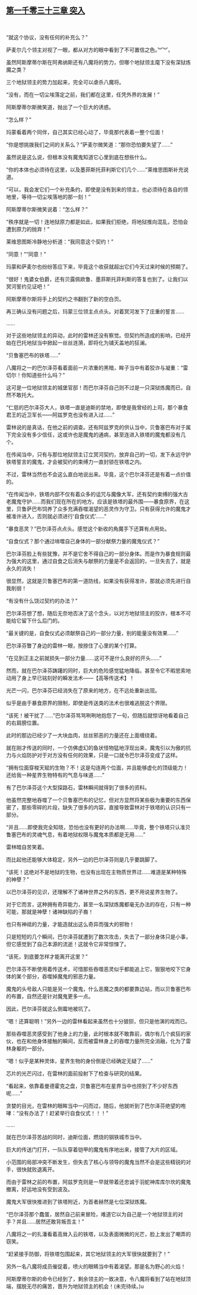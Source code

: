 ## [第一千零三十三章 突入](https://www.xxbiquge.com/11_11222/9045647.html)
﻿

  “就这个协议，没有任何的补充么？”

  萨麦尔几个领主对视了一眼，都从对方的眼中看到了不可置信之色。︾︾，

  虽然阿斯摩蒂尔斯在阿弗纳斯还有八魔将的势力，但哪个地狱领主麾下没有深狱炼魔之类？

  三个地狱领主的势力加起来，完全可以虐杀八魔将。

  “没有，而在一切尘埃落定之前，我们都在这里，任凭外界的发展！”

  阿斯摩蒂尔斯微笑道，抛出了一个巨大的诱惑。

  “怎么样？”

  玛蒙看着两个同伴，自己其实已经心动了，毕竟那代表着一整个位面！

  “你是想挑拨我们之间的关系么？”萨麦尔微笑道：“那你恐怕要失望了……”

  虽然说是这么说，但根本没有魔鬼知道它心里到底在想些什么。

  “你的本体也必须待在这里，以及墨菲斯托菲利斯它们几个……”莱维思图斯补充说道。

  “可以，我会发它们一个补充条约，即使是没有到来的领主，也必须待在各自的领地里，等待一切尘埃落地的那一刻！”

  阿斯摩蒂尔斯微笑说着：“怎么样？”

  “秩序就是一切！连地狱原力都是如此，如果我们拒绝，将地狱推向混乱，恐怕会遭到原力的抛弃！”

  莱维思图斯冷静地分析道：“我同意这个契约！”

  “同意！”“同意！”

  玛蒙和萨麦尔也纷纷答应下来，毕竟这个收获就超出它们今天过来时候的预期了。

  “很好！鬼婆女伯爵，还有贝露佩欧鲁、墨菲斯托菲利斯的答复也到了。让我们以冥河誓约见证吧！”

  阿斯摩蒂尔斯将手上的契约之书翻到了新的空白页。

  再三确认没有问题之后，玛蒙三位领主点点头。对着冥河发下了庄重的誓言……

  ……

  对于这些地狱领主的异动，此时的雷林还没有察觉。但契约所造成的影响，已经开始在巴托地狱当中掀起一丝丝涟漪，即将化为铺天盖地的狂澜。

  “贝鲁塞巴布的铁塔……”

  八魔将之一的巴尔泽芬看着面前一片浓重的黑暗，眸子当中有着狡诈与凝重：“雷切尔！你知道些什么吗？”

  这可是一位地狱领主的城堡官邸！而巴尔泽芬自己则不过是一只深狱炼魔而已，自然不敢托大。

  “仁慈的巴尔泽芬大人，铁塔一直是迪斯的禁地，即使是我曾经的上司，那个暴食君王的近卫军长——阿兹罗克也没有进入过……”

  雷林说的是真话，在他之前的调查。还有阿兹罗克的供认当中，贝鲁塞巴布对于属下完全没有多少信任，这或许也是魔鬼的通病，甚至连进入铁塔的魔鬼都没有几个。

  在传闻当中，只有与那位地狱领主订立冥河契约，放弃自己的一切，发下永远守护铁塔誓言的魔鬼，才会被契约的束缚力一直封锁在铁塔之内。

  不过，雷林当然也不会这么直白地说出来。毕竟，这个巴尔泽芬还是有着一点价值的。

  “在传闻当中，铁塔内部不仅有着众多的诅咒与魔像大军，还有契约束缚的强大古老魔鬼守护……而我们现在所在的地方。应该是铁塔的最外围——暴食原界，在这里，贝鲁萨巴布饲养了众多充满吞噬渴望的恶灵作为守卫。只有获得允许的魔鬼才被准许进入，否则就必须进行‘自食仪式’……”

  “暴食恶灵？”巴尔泽芬点点头。感觉这个新收的角魔手下还算有点用处。

  “自食仪式？那个通过啃噬自己身体的一部分献祭力量的魔鬼仪式？”

  巴尔泽芬脸上有些犹豫，并不是它舍不得自己的一部分身体。而是作为暴食规则最为强大的这里，通过自食之后消失与献祭的力量是不会返回的，一旦失去了，就是永久的消失！

  很显然，这就是贝鲁塞巴布的第一道防线，如果没有获得准许，那就必须先进行自我削弱！

  “有没有什么饶过契约的办法？”

  巴尔泽芬想了想，随后无奈地否决了这个念头，以对方地狱领主的狡诈，根本不可能给它留下什么后门的。

  “最关键的是，自食仪式必须献祭自己的一部分力量，别的能量没有效果……”

  巴尔泽芬瞥了身边的雷林一眼，按捺住了心里的某个打算。

  “在见到正主之前就损失一部分力量……这可不是什么良好的开头……”

  然而，就在巴尔泽芬踌躇的同时，巨大的危险感觉猛地降临，甚至令它不暇思索地动用了身上早已铭刻好的瞬发法术——【高等传送术】！

  光芒一闪，巴尔泽芬已经消失在了原来的地方，在不远处重新出现。

  似乎是由于暴食原界的限制，即使是传送类的法术也很难逃脱这个界限。

  “该死！被干扰了……”巴尔泽芬骂骂咧咧地抱怨了一句，但随后就惊讶地看着自己的右肩膀位置。

  此时的那边已经少了一大块血肉，丝丝邪恶的力量还在上面缠绕着。

  就在刚才传送的同时，一个仿佛虚幻的鱼状怪物猛地浮现出来，魔鬼引以为傲的抗力与火焰防护对于对方没有任何的效果，只是一口就令巴尔泽芬变成了这样。

  “拥有位面穿梭天赋的生物？不！这是勾连两个位面，并且能够虚化的顶级能力！还给我一种星界生物特有的气息与味道……”

  有了巴尔泽芬这个大型探路石，雷林瞬间就得到了很多的资料。

  他虽然完整地吞噬了一个贝鲁塞巴布的记忆，但对方显然将某些极为重要的东西保密了，那些零碎的片段，缺失了很多的内容，直接导致雷林对于铁塔的认识只有一部分。

  “并且……即使我完全知晓，恐怕也没有更好的办法啊……毕竟，整个铁塔只认准贝鲁塞巴布的灵魂气息，有着地狱权限与魔鬼本质都是无用……”

  雷林暗自苦笑着。

  而比起他还能够大体稳定，另外一边的巴尔泽芬则是几乎要跳脚了。

  “该死！这绝对不是地狱的生物，也没有出现在主物质世界过……难道是某种特殊的神孽？”

  以巴尔泽芬的见识，还理解不了诸神世界之外的东西，更不用说星界生物了。

  对于它而言，这种拥有奇异能力，甚至一名深狱炼魔都毫无办法的存在，只有一种可能，那就是神孽！诸神缺陷的子裔！

  也只有神祗的力量，才能造就出这么奇异而强大的邪物！

  只是短短的几个瞬间，巴尔泽芬就遭到了数次攻击，失去了一部分身体只是小事，但它感觉到了自己本源的流逝！这就令它非常惊悚了。

  “该死，到底要怎样才能离开这里？”

  巴尔泽芬不断使用着传送术，可惜那些吞噬恶灵似乎都能追上它，狠狠地咬下它身体的某个部分，吞噬掉魔鬼的邪恶力量。

  魔鬼的头号敌人只能是另一个魔鬼，什么恶魔之类的都要靠边站，而以贝鲁塞巴布的布置，自然还是针对魔鬼更多一点。

  因此，巴尔泽芬就这么倒霉地被坑了。

  “嗯！还算聪明！”另外一边的雷林看起来虽然也十分狼狈，但只是他演的戏而已。

  那些吞噬恶灵感受到了他身上的力量，此时根本就不敢靠前，偶尔有几个疯狂的家伙，也在和他身体接触的瞬间，反而被雷林身上的吞噬力量所完全消融，化为了雷林身躯的一部分。

  “嗯！似乎是某种灵体，星界生物的身份倒是已经确定无疑了……”

  芯片的光芒闪过，在雷林的面前投射下了检查与研究的结果。

  “看起来，依靠着曼德霍克之盘，贝鲁塞巴布在星界当中也捞到了不少好东西呢……”

  贪婪的目光，在雷林的眼眸当中一闪而过，随后，他就听到了巴尔泽芬绝望的咆哮：“没有办法了！赶紧举行自食仪式！！！”

  ……

  就在巴尔泽芬苦战的同时，迪斯位面，燃烧的钢铁城市当中。

  巨大的传送门打开，一队队穿着铠甲的魔鬼有序地出来，接管了大片的区域。

  小范围的局部冲突不断发生，但失去了核心与领导的魔鬼当然不会是这些精锐的对手，很快就败退离开。

  而由于雷林之前的布置，阿兹罗克则是一早就带着还忠诚于羽蛇神库库尔坎的魔鬼撤离，好运地没有受到波及。

  魔鬼大军很快推进到了铁塔附近，为首者赫然是七位深狱炼魔。

  “巴尔泽芬那个蠢蛋，居然自己前来冒险，难道它以为自己是一个地狱领主的对手？并且……居然还敢背叛吾主！”

  八魔将之一的扎潘看着高耸入云的铁塔，以及表面微微的光芒，脸上发出了嘲弄的窃笑。

  “赶紧接手防御，将铁塔包围起来，其它地狱领主的大军很快就要到了！”

  另外一名八魔将成员催促着，喷火的眼睛当中有着渴望。那是名为野心的火焰！

  阿斯摩蒂尔斯的命令已经到了，剩余领主的一致决意，令八魔将看到了站在地狱顶端，摆脱无尽的痛苦，晋升为地狱领主的机会！(未完待续。)u

  
